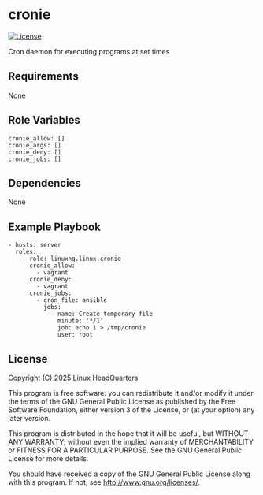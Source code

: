 # cronie

[![License](https://img.shields.io/badge/license-GPLv3-lightgreen)](https://www.gnu.org/licenses/gpl-3.0.en.html#license-text)

Cron daemon for executing programs at set times

## Requirements

None

## Role Variables

    cronie_allow: []
    cronie_args: []
    cronie_deny: []
    cronie_jobs: []

## Dependencies

None

## Example Playbook

    - hosts: server
      roles:
        - role: linuxhq.linux.cronie
          cronie_allow:
            - vagrant
          cronie_deny:
            - vagrant
          cronie_jobs:
            - cron_file: ansible
              jobs:
                - name: Create temporary file
                  minute: '*/1'
                  job: echo 1 > /tmp/cronie
                  user: root

## License

Copyright (C) 2025 Linux HeadQuarters

This program is free software: you can redistribute it and/or modify
it under the terms of the GNU General Public License as published by
the Free Software Foundation, either version 3 of the License, or
(at your option) any later version.

This program is distributed in the hope that it will be useful,
but WITHOUT ANY WARRANTY; without even the implied warranty of
MERCHANTABILITY or FITNESS FOR A PARTICULAR PURPOSE. See the
GNU General Public License for more details.

You should have received a copy of the GNU General Public License
along with this program. If not, see <http://www.gnu.org/licenses/>.
